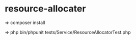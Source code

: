 # resource-allocater

=> composer install

=> php bin/phpunit tests/Service/ResourceAllocatorTest.php 
